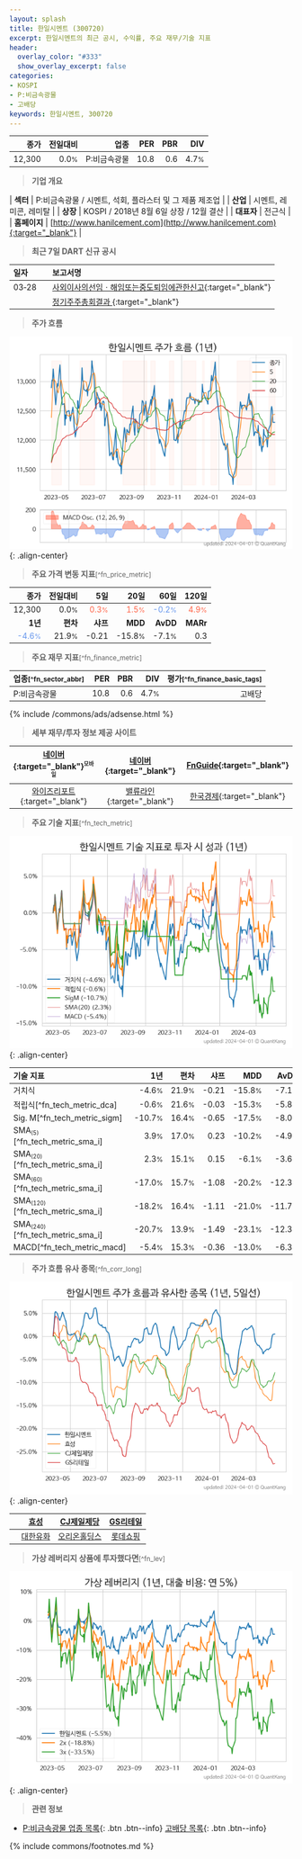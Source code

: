 ```yaml
---
layout: splash
title: 한일시멘트 (300720)
excerpt: 한일시멘트의 최근 공시, 수익률, 주요 재무/기술 지표
header:
  overlay_color: "#333"
  show_overlay_excerpt: false
categories:
- KOSPI
- P:비금속광물
- 고배당
keywords: 한일시멘트, 300720
---
```


| **종가** | **전일대비** | **업종** | **PER** | **PBR** | **DIV** |
| -------: | -----------: | -------: | ------: | ------: | ------: |
| 12,300 | 0.0<small>%</small> | P:비금속광물 | 10.8 | 0.6 | 4.7<small>%</small> |

<!-- more -->


> **기업 개요**<a id="company"></a>

| <span style="white-space:nowrap;">**섹터**</span> | P:비금속광물 / 시멘트, 석회, 플라스터 및 그 제품 제조업 |
| <span style="white-space:nowrap;">**산업**</span> | 시멘트, 레미콘, 레미탈 |
| <span style="white-space:nowrap;">**상장**</span> | KOSPI / 2018년 8월 6일 상장 / 12월 결산 |
| <span style="white-space:nowrap;">**대표자**</span> | 전근식 |
| <span style="white-space:nowrap;">**홈페이지**</span> | [http://www.hanilcement.com](http://www.hanilcement.com){:target="_blank"} |


> **최근 7일 DART 신규 공시**<a id="dart"></a>

| **일자** |      | **보고서명** |
| :------- | :--- | :----------- |
| 03&#x2011;28 | | [사외이사의선임ㆍ해임또는중도퇴임에관한신고](https://dart.fss.or.kr/dsaf001/main.do?rcpNo=20240328001553){:target="_blank"} |
|  | | [정기주주총회결과              ](https://dart.fss.or.kr/dsaf001/main.do?rcpNo=20240328802864){:target="_blank"} |


> **주가 흐름**<a id="price"></a>

![300720](/stock/images/300720.png){: .align-center}


> **주요 가격 변동 지표**<small>[^fn_price_metric]</small>

| **종가** | **전일대비** | **5일** | **20일** | **60일** | **120일** |
| -------: | -----------: | ------: | -------: | -------: | --------: |
| 12,300 | 0.0<small>%</small> | <span style="color: tomato">0.3<small>%</small></span> | <span style="color: tomato">1.5<small>%</small></span> | <span style="color: cornflowerblue">-0.2<small>%</small></span> | <span style="color: tomato">4.9<small>%</small></span> |
| **1년** | **편차** | **샤프** | **MDD** | **AvDD** | **MARr** |
| <span style="color: cornflowerblue">-4.6<small>%</small></span> | 21.9<small>%</small> | -0.21 | -15.8<small>%</small> | -7.1<small>%</small> | 0.3 |


> **주요 재무 지표**<small>[^fn_finance_metric]</small>

| **업종**<small>[^fn_sector_abbr]</small> | **PER** | **PBR** | **DIV** | **평가**<small>[^fn_finance_basic_tags]</small> |
| :--------------------------------------- | ------: | ------: | ------: | ----------------------------------------------: |
| P:비금속광물 | 10.8 | 0.6 | 4.7<small>%</small> | 고배당 |



{% include /commons/ads/adsense.html %}

> **세부 재무/투자 정보 제공 사이트**

| [네이버](https://m.stock.naver.com/domestic/stock/300720/finance/summary){:target="_blank"}<sup><small>모바일</small></sup> | [네이버](https://finance.naver.com/item/coinfo.naver?code=300720){:target="_blank"} | [FnGuide](https://comp.fnguide.com/SVO2/ASP/SVD_Invest.asp?gicode=A300720&MenuYn=Y){:target="_blank"} |
| :---: | :---: | :---: |
| [와이즈리포트](https://comp.wisereport.co.kr/company/c1040001.aspx?cmp_cd=300720){:target="_blank"} | [밸류라인](https://www.valueline.co.kr/finance/summary/300720){:target="_blank"} | [한국경제](https://markets.hankyung.com/stock/300720/financial-summary){:target="_blank"} |


> **주요 기술 지표**<small>[^fn_tech_metric]</small>


![300720](/stock/images/300720_tech.png){: .align-center}

| **기술 지표** | **1년** | **편차** | **샤프** | **MDD** | **AvDD** |
| :------------ | ------: | -----------: | -------: | ------: | -------: |
| 거치식 | -4.6<small>%</small> | 21.9<small>%</small> | -0.21 | -15.8<small>%</small> | -7.1<small>%</small> |
| 적립식[^fn_tech_metric_dca] | -0.6<small>%</small> | 21.6<small>%</small> | -0.03 | -15.3<small>%</small> | -5.8<small>%</small> |
| Sig. M[^fn_tech_metric_sigm] | -10.7<small>%</small> | 16.4<small>%</small> | -0.65 | -17.5<small>%</small> | -8.0<small>%</small> |
| SMA<small><sub>(5)</sub></small>[^fn_tech_metric_sma_i] | 3.9<small>%</small> | 17.0<small>%</small> | 0.23 | -10.2<small>%</small> | -4.9<small>%</small> |
| SMA<small><sub>(20)</sub></small>[^fn_tech_metric_sma_i] | 2.3<small>%</small> | 15.1<small>%</small> | 0.15 | -6.1<small>%</small> | -3.6<small>%</small> |
| SMA<small><sub>(60)</sub></small>[^fn_tech_metric_sma_i] | -17.0<small>%</small> | 15.7<small>%</small> | -1.08 | -20.2<small>%</small> | -12.3<small>%</small> |
| SMA<small><sub>(120)</sub></small>[^fn_tech_metric_sma_i] | -18.2<small>%</small> | 16.4<small>%</small> | -1.11 | -21.0<small>%</small> | -11.7<small>%</small> |
| SMA<small><sub>(240)</sub></small>[^fn_tech_metric_sma_i] | -20.7<small>%</small> | 13.9<small>%</small> | -1.49 | -23.1<small>%</small> | -12.3<small>%</small> |
| MACD[^fn_tech_metric_macd] | -5.4<small>%</small> | 15.3<small>%</small> | -0.36 | -13.0<small>%</small> | -6.3<small>%</small> |


> **주가 흐름 유사 종목**<a id="corr"></a><small>[^fn_corr_long]</small>

![300720](/stock/images/300720_corr.png){: .align-center}

|       | [효성](/004800/) | [CJ제일제당](/097950/) | [GS리테일](/007070/) |
| :---: | :------------------------------------: | :------------------------------------: | :------------------------------------: |
|       | [대한유화](/006650/) | [오리온홀딩스](/001800/) | [롯데쇼핑](/023530/) |


> **가상 레버리지 상품에 투자했다면**<a id="2x"></a><small>[^fn_lev]</small>

![300720](/stock/images/300720_2x.png){: .align-center}


> **관련 정보**

- [P:비금속광물 업종 목록](/stats/sector/kospi_업종_비금속광물_종목/){: .btn .btn--info} [고배당 목록](/fn/fn_high_div/){: .btn .btn--info}

{% include commons/footnotes.md %}